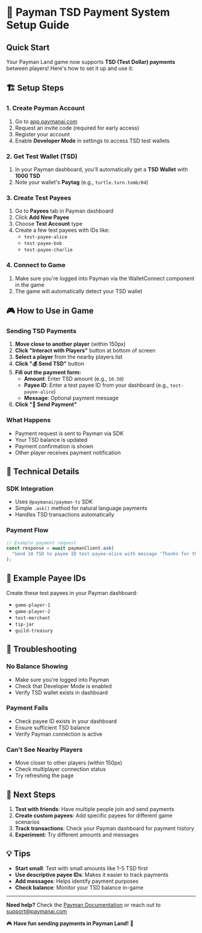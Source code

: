 # 🚀 Payman TSD Payment System Setup Guide

## Quick Start

Your Payman Land game now supports **TSD (Test Dollar) payments** between players! Here's how to set it up and use it:

## 🏗️ Setup Steps

### 1. Create Payman Account
1. Go to [app.paymanai.com](https://app.paymanai.com)
2. Request an invite code (required for early access)
3. Register your account
4. Enable **Developer Mode** in settings to access TSD test wallets

### 2. Get Test Wallet (TSD)
1. In your Payman dashboard, you'll automatically get a **TSD Wallet** with **1000 TSD**
2. Note your wallet's **Paytag** (e.g., `turtle.turn.tomb/04`)

### 3. Create Test Payees
1. Go to **Payees** tab in Payman dashboard
2. Click **Add New Payee**
3. Choose **Test Account** type
4. Create a few test payees with IDs like:
   - `test-payee-alice`
   - `test-payee-bob` 
   - `test-payee-charlie`

### 4. Connect to Game
1. Make sure you're logged into Payman via the WalletConnect component in the game
2. The game will automatically detect your TSD wallet

## 🎮 How to Use in Game

### Sending TSD Payments
1. **Move close to another player** (within 150px)
2. **Click "Interact with Players"** button at bottom of screen
3. **Select a player** from the nearby players list
4. **Click "💰 Send TSD"** button
5. **Fill out the payment form:**
   - **Amount**: Enter TSD amount (e.g., `10.50`)
   - **Payee ID**: Enter a test payee ID from your dashboard (e.g., `test-payee-alice`)
   - **Message**: Optional payment message
6. **Click "💸 Send Payment"**

### What Happens
- Payment request is sent to Payman via SDK
- Your TSD balance is updated
- Payment confirmation is shown
- Other player receives payment notification

## 🔧 Technical Details

### SDK Integration
- Uses `@paymanai/payman-ts` SDK
- Simple `.ask()` method for natural language payments
- Handles TSD transactions automatically

### Payment Flow
```javascript
// Example payment request
const response = await paymanClient.ask(
  "Send 10 TSD to payee ID test-payee-alice with message 'Thanks for the help!'"
);
```

## 📝 Example Payee IDs

Create these test payees in your Payman dashboard:
- `game-player-1`
- `game-player-2` 
- `test-merchant`
- `tip-jar`
- `guild-treasury`

## 🐛 Troubleshooting

### No Balance Showing
- Make sure you're logged into Payman
- Check that Developer Mode is enabled
- Verify TSD wallet exists in dashboard

### Payment Fails
- Check payee ID exists in your dashboard
- Ensure sufficient TSD balance
- Verify Payman connection is active

### Can't See Nearby Players
- Move closer to other players (within 150px)
- Check multiplayer connection status
- Try refreshing the page

## 🎯 Next Steps

1. **Test with friends**: Have multiple people join and send payments
2. **Create custom payees**: Add specific payees for different game scenarios
3. **Track transactions**: Check your Payman dashboard for payment history
4. **Experiment**: Try different amounts and messages

## 💡 Tips

- **Start small**: Test with small amounts like 1-5 TSD first
- **Use descriptive payee IDs**: Makes it easier to track payments
- **Add messages**: Helps identify payment purposes
- **Check balance**: Monitor your TSD balance in-game

---

**Need help?** Check the [Payman Documentation](https://docs.paymanai.com) or reach out to support@paymanai.com

🎮 **Have fun sending payments in Payman Land!** 🚀 